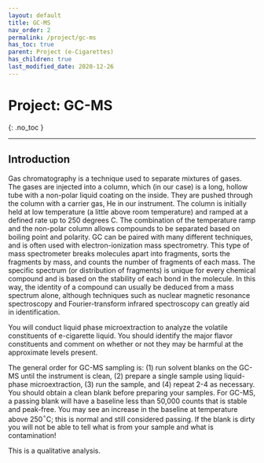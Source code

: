 ```yaml
---
layout: default
title: GC-MS
nav_order: 2
permalink: /project/gc-ms
has_toc: true
parent: Project (e-Cigarettes)
has_children: true
last_modified_date: 2020-12-26
---
```


# Project: GC-MS
{: .no_toc  }

----

## Introduction

Gas chromatography is a technique used to separate mixtures of gases.  The gases are injected into a column, which (in our case) is a long, hollow tube with a non-polar liquid coating on the inside.  They are pushed through the column with a carrier gas, He in our instrument.  The column is initially held at low temperature (a little above room temperature) and ramped at a defined rate up to 250 degrees C.  The combination of the temperature ramp and the non-polar column allows compounds to be separated based on boiling point and polarity.  GC can be paired with many different techniques, and is often used with electron-ionization mass spectrometry.  This type of mass spectrometer breaks molecules apart into fragments, sorts the fragments by mass, and counts the number of fragments of each mass.  The specific spectrum (or distribution of fragments) is unique for every chemical compound and is based on the stability of each bond in the molecule.  In this way, the identity of a compound can usually be deduced from a mass spectrum alone, although techniques such as nuclear magnetic resonance spectroscopy and Fourier-transform infrared spectroscopy can greatly aid in identification.

You will conduct liquid phase microextraction to analyze the volatile constituents of e-cigarette liquid.  You should identify the major flavor constituents and comment on whether or not they may be harmful at the approximate levels present.

The general order for GC-MS sampling is: (1) run solvent blanks on the GC-MS until the instrument is clean,  (2) prepare a single sample using liquid-phase microextraction, (3) run the sample, and (4) repeat 2-4 as necessary.  You should obtain a clean blank before preparing your samples.  For GC-MS, a passing blank will have a baseline less than 50,000 counts that is stable and peak-free.  You may see an increase in the baseline at temperature above 250$^{\circ}$C; this is normal and still considered passing.  If the blank is dirty you will not be able to tell what is from your sample and what is contamination!  

This is a qualitative analysis.
